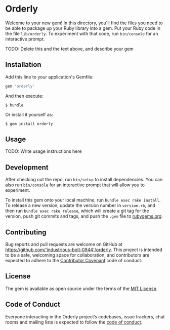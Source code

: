 # Orderly

Welcome to your new gem! In this directory, you'll find the files you need to be able to package up your Ruby library into a gem. Put your Ruby code in the file `lib/orderly`. To experiment with that code, run `bin/console` for an interactive prompt.

TODO: Delete this and the text above, and describe your gem

## Installation

Add this line to your application's Gemfile:

```ruby
gem 'orderly'
```

And then execute:

    $ bundle

Or install it yourself as:

    $ gem install orderly

## Usage

TODO: Write usage instructions here

## Development

After checking out the repo, run `bin/setup` to install dependencies. You can also run `bin/console` for an interactive prompt that will allow you to experiment.

To install this gem onto your local machine, run `bundle exec rake install`. To release a new version, update the version number in `version.rb`, and then run `bundle exec rake release`, which will create a git tag for the version, push git commits and tags, and push the `.gem` file to [rubygems.org](https://rubygems.org).

## Contributing

Bug reports and pull requests are welcome on GitHub at https://github.com/'industrious-bolt-0944'/orderly. This project is intended to be a safe, welcoming space for collaboration, and contributors are expected to adhere to the [Contributor Covenant](http://contributor-covenant.org) code of conduct.

## License

The gem is available as open source under the terms of the [MIT License](https://opensource.org/licenses/MIT).

## Code of Conduct

Everyone interacting in the Orderly project’s codebases, issue trackers, chat rooms and mailing lists is expected to follow the [code of conduct](https://github.com/'industrious-bolt-0944'/orderly/blob/master/CODE_OF_CONDUCT.md).
